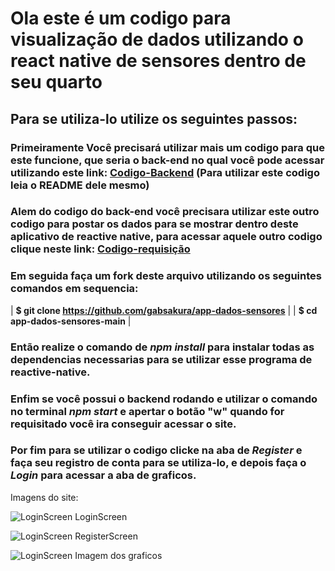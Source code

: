# Ola este é um codigo para visualização de dados utilizando o react native de sensores dentro de seu quarto 

## Para se utiliza-lo utilize os seguintes passos:

### Primeiramente Você precisará utilizar mais um codigo para que este funcione, que seria o back-end no qual você pode acessar utilizando este link: [Codigo-Backend](https://github.com/gabsakura/2emr-backend-IoT-dados-sensores-main.git) (Para utilizar este codigo leia o README dele mesmo)

### Alem do codigo do back-end você precisara utilizar este outro codigo para postar os dados para se mostrar dentro deste aplicativo de reactive native, para acessar aquele outro codigo clique neste link:    [Codigo-requisição](https://github.com/gabsakura/2emr-backend-IoT-dados-sensores-main.git)

### Em seguida faça um fork deste arquivo utilizando os seguintes comandos em sequencia:
| **$ git clone https://github.com/gabsakura/app-dados-sensores** | 
| **$ cd app-dados-sensores-main** |

### Então realize o comando de *npm install* para instalar todas as dependencias necessarias para se utilizar esse programa de reactive-native.

### Enfim se você possui o backend rodando e utilizar o comando no terminal *npm start* e apertar o botão "w" quando for requisitado você ira conseguir acessar o site.

### Por fim para se utilizar o codigo clicke na aba de *Register* e faça seu registro de conta para se utiliza-lo, e depois faça o *Login* para acessar a aba de graficos. 


Imagens do site:

![LoginScreen](https://github.com/gabsakura/app-dados-sensores/blob/main/images/loginscreen.png)
LoginScreen

![LoginScreen](https://github.com/gabsakura/app-dados-sensores/blob/main/images/image.png)
RegisterScreen

![LoginScreen](https://github.com/gabsakura/app-dados-sensores/blob/main/images/Graficos.png)
Imagem dos graficos
